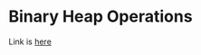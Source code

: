 # Binary Heap Operations 
Link is [here](https://practice.geeksforgeeks.org/problems/operations-on-binary-min-heap/1)